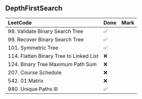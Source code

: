 ## DepthFirstSearch

|          LeetCode                 | Done | Mark |
| :---                              | ---- | ---- |
| 98. Validate Binary Search Tree |  ✅  |    |
| 99. Recover Binary Search Tree |  ✅  |    |
| 101. Symmetric Tree |  ✅  |    |
| 114. Flatten Binary Tree to Linked List |  ❌  |    |
| 124. Binary Tree Maximum Path Sum |  ❌  |    |
| 207. Course Schedule |  ❌  |    |
| 542. 01 Matrix |  ❌  |    |
| 980. Unique Paths III |  ✅  |    |
